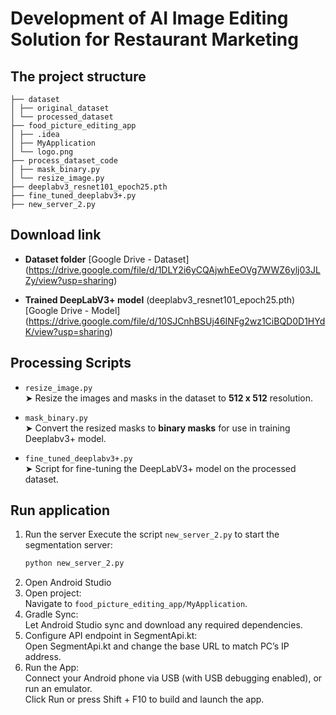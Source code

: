 # Development of AI Image Editing Solution for Restaurant Marketing
## The project structure
```
├── dataset
│ ├── original_dataset
│ └── processed_dataset
├── food_picture_editing_app
│ ├── .idea
│ ├── MyApplication
│ └── logo.png
├── process_dataset_code
│ ├── mask_binary.py
│ └── resize_image.py
├── deeplabv3_resnet101_epoch25.pth
├── fine_tuned_deeplabv3+.py
├── new_server_2.py
```

## Download link
- **Dataset folder**
  [Google Drive - Dataset]  (https://drive.google.com/file/d/1DLY2i6yCQAjwhEeOVg7WWZ6ylj03JLZy/view?usp=sharing)
  
- **Trained DeepLabV3+ model** (deeplabv3_resnet101_epoch25.pth)
  [Google Drive - Model] (https://drive.google.com/file/d/10SJCnhBSUj46INFg2wz1CiBQD0D1HYdK/view?usp=sharing)
  
## Processing Scripts
- `resize_image.py`  
  ➤ Resize the images and masks in the dataset to **512 x 512** resolution.
  
- `mask_binary.py`  
  ➤ Convert the resized masks to **binary masks** for use in training Deeplabv3+ model.

- `fine_tuned_deeplabv3+.py`  
  ➤ Script for fine-tuning the DeepLabV3+ model on the processed dataset.

## Run application
1. Run the server
   Execute the script `new_server_2.py` to start the segmentation server:
   ```bash
   python new_server_2.py
3. Open Android Studio  
4. Open project:  
   Navigate to `food_picture_editing_app/MyApplication`.
5. Gradle Sync:  
   Let Android Studio sync and download any required dependencies.
6. Configure API endpoint in SegmentApi.kt:  
   Open SegmentApi.kt and change the base URL to match PC’s IP address.
7. Run the App:  
   Connect your Android phone via USB (with USB debugging enabled), or run an emulator.  
   Click Run or press Shift + F10 to build and launch the app.
